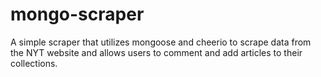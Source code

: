 # mongo-scraper
A simple scraper that utilizes mongoose and cheerio to scrape data from the NYT website and allows users to comment and add articles to their collections.
